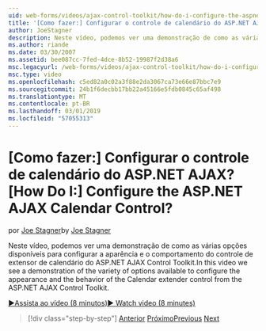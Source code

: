 ```yaml
---
uid: web-forms/videos/ajax-control-toolkit/how-do-i-configure-the-aspnet-ajax-calendar-control
title: '[Como fazer:] Configurar o controle de calendário do ASP.NET AJAX? | Microsoft Docs'
author: JoeStagner
description: Neste vídeo, podemos ver uma demonstração de como as várias opções disponíveis para configurar a aparência e o comportamento do controle de extensor de calendário de t...
ms.author: riande
ms.date: 03/30/2007
ms.assetid: bee087cc-7fed-4dce-8b52-19987f2d38a6
msc.legacyurl: /web-forms/videos/ajax-control-toolkit/how-do-i-configure-the-aspnet-ajax-calendar-control
msc.type: video
ms.openlocfilehash: c5ed82a0c02a3f88e2da3067ca73e66e87bbc7e9
ms.sourcegitcommit: 24b1f6decbb17bb22a45166e5fdb0845c65af498
ms.translationtype: MT
ms.contentlocale: pt-BR
ms.lasthandoff: 03/01/2019
ms.locfileid: "57055313"
---
```

<a name="how-do-i-configure-the-aspnet-ajax-calendar-control"></a><span data-ttu-id="ea603-104">[Como fazer:] Configurar o controle de calendário do ASP.NET AJAX?</span><span class="sxs-lookup"><span data-stu-id="ea603-104">[How Do I:] Configure the ASP.NET AJAX Calendar Control?</span></span>
====================
<span data-ttu-id="ea603-105">por [Joe Stagner](https://github.com/JoeStagner)</span><span class="sxs-lookup"><span data-stu-id="ea603-105">by [Joe Stagner](https://github.com/JoeStagner)</span></span>

<span data-ttu-id="ea603-106">Neste vídeo, podemos ver uma demonstração de como as várias opções disponíveis para configurar a aparência e o comportamento do controle de extensor de calendário do ASP.NET AJAX Control Toolkit.</span><span class="sxs-lookup"><span data-stu-id="ea603-106">In this video we see a demonstration of the variety of options available to configure the appearance and the behavior of the Calendar extender control from the ASP.NET AJAX Control Toolkit.</span></span>

[<span data-ttu-id="ea603-107">&#9654;Assista ao vídeo (8 minutos)</span><span class="sxs-lookup"><span data-stu-id="ea603-107">&#9654; Watch video (8 minutes)</span></span>](https://channel9.msdn.com/Blogs/ASP-NET-Site-Videos/how-do-i-configure-the-aspnet-ajax-calendar-control)

> [!div class="step-by-step"]
> <span data-ttu-id="ea603-108">[Anterior](how-do-i-use-the-aspnet-ajax-autocomplete-control.md)
> [Próximo](how-do-i-use-the-aspnet-ajax-dropdown-control.md)</span><span class="sxs-lookup"><span data-stu-id="ea603-108">[Previous](how-do-i-use-the-aspnet-ajax-autocomplete-control.md)
[Next](how-do-i-use-the-aspnet-ajax-dropdown-control.md)</span></span>
